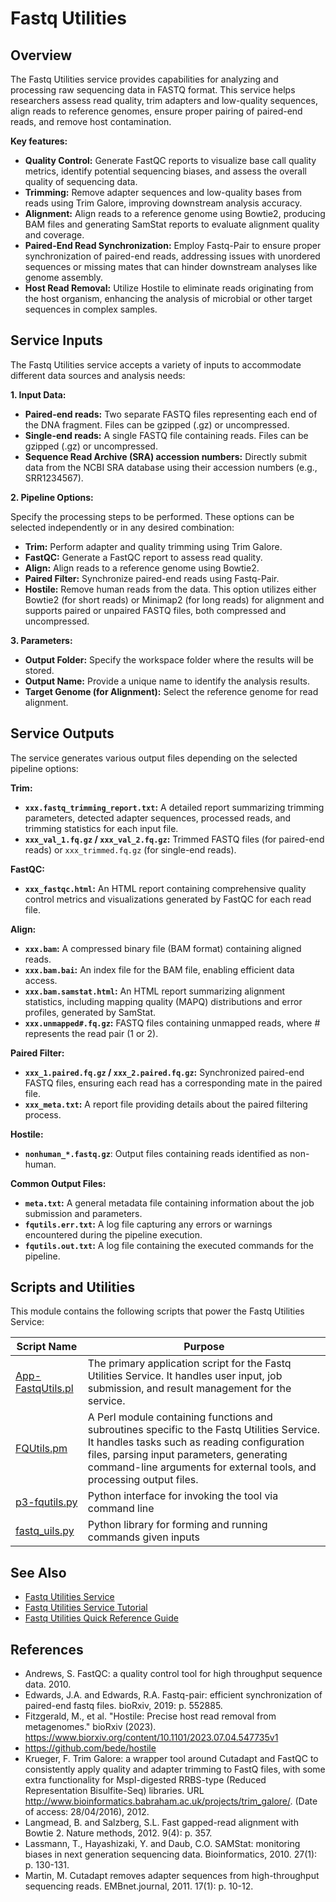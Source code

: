 # Fastq Utilities

## Overview

The Fastq Utilities service provides capabilities for analyzing and processing raw sequencing data in FASTQ format. 
This service helps researchers assess read quality, trim adapters and low-quality sequences, align reads to reference genomes, ensure proper pairing of paired-end reads, and remove host contamination.

**Key features:**

*   **Quality Control:** Generate FastQC reports to visualize base call quality metrics, identify potential sequencing biases, and assess the overall quality of sequencing data.
*   **Trimming:** Remove adapter sequences and low-quality bases from reads using Trim Galore, improving downstream analysis accuracy.
*   **Alignment:** Align reads to a reference genome using Bowtie2, producing BAM files and generating SamStat reports to evaluate alignment quality and coverage.
*   **Paired-End Read Synchronization:** Employ Fastq-Pair to ensure proper synchronization of paired-end reads, addressing issues with unordered sequences or missing mates that can hinder downstream analyses like genome assembly.
*   **Host Read Removal:** Utilize Hostile to eliminate reads originating from the host organism, enhancing the analysis of microbial or other target sequences in complex samples.

## Service Inputs 

The Fastq Utilities service accepts a variety of inputs to accommodate different data sources and analysis needs:

**1. Input Data:**

*   **Paired-end reads:** Two separate FASTQ files representing each end of the DNA fragment. Files can be gzipped (.gz) or uncompressed.
*   **Single-end reads:** A single FASTQ file containing reads. Files can be gzipped (.gz) or uncompressed.
*   **Sequence Read Archive (SRA) accession numbers:** Directly submit data from the NCBI SRA database using their accession numbers (e.g., SRR1234567).

**2. Pipeline Options:** 

Specify the processing steps to be performed. These options can be selected independently or in any desired combination:

*   **Trim:**  Perform adapter and quality trimming using Trim Galore.
*   **FastQC:** Generate a FastQC report to assess read quality.
*   **Align:** Align reads to a reference genome using Bowtie2.
*   **Paired Filter:**  Synchronize paired-end reads using Fastq-Pair.
*   **Hostile:** Remove human reads from the data. This option utilizes either Bowtie2 (for short reads) or Minimap2 (for long reads) for alignment and supports paired or unpaired FASTQ files, both compressed and uncompressed.

**3. Parameters:**

*   **Output Folder:** Specify the workspace folder where the results will be stored.
*   **Output Name:** Provide a unique name to identify the analysis results.
*   **Target Genome (for Alignment):**  Select the reference genome for read alignment.

## Service Outputs

The service generates various output files depending on the selected pipeline options:

**Trim:**

*   **`xxx.fastq_trimming_report.txt`:** A detailed report summarizing trimming parameters, detected adapter sequences, processed reads, and trimming statistics for each input file.
*   **`xxx_val_1.fq.gz` / `xxx_val_2.fq.gz`:**  Trimmed FASTQ files (for paired-end reads) or `xxx_trimmed.fq.gz` (for single-end reads). 

**FastQC:**

*   **`xxx_fastqc.html`:** An HTML report containing comprehensive quality control metrics and visualizations generated by FastQC for each read file. 

**Align:**

*   **`xxx.bam`:** A compressed binary file (BAM format) containing aligned reads.
*   **`xxx.bam.bai`:** An index file for the BAM file, enabling efficient data access.
*   **`xxx.bam.samstat.html`:** An HTML report summarizing alignment statistics, including mapping quality (MAPQ) distributions and error profiles, generated by SamStat.
*   **`xxx.unmapped#.fq.gz`:** FASTQ files containing unmapped reads, where # represents the read pair (1 or 2).

**Paired Filter:**

*   **`xxx_1.paired.fq.gz` / `xxx_2.paired.fq.gz`:** Synchronized paired-end FASTQ files, ensuring each read has a corresponding mate in the paired file.
*   **`xxx_meta.txt`:**  A report file providing details about the paired filtering process.

**Hostile:**

*   **`nonhuman_*.fastq.gz`**: Output files containing reads identified as non-human.

**Common Output Files:**

*   **`meta.txt`:** A general metadata file containing information about the job submission and parameters.
*   **`fqutils.err.txt`:** A log file capturing any errors or warnings encountered during the pipeline execution.
*   **`fqutils.out.txt`:** A log file containing the executed commands for the pipeline.

## Scripts and Utilities 

This module contains the following scripts that power the Fastq Utilities Service:

| Script Name                                             | Purpose                                                                                                                                                                                                                                                                       |
| ------------------------------------------------------- | ------------------------------------------------------------------------------------------------------------------------------------------------------------------------------------------------------------------------------------------------------------------------------ |
| [App-FastqUtils.pl](service-scripts/App-FastqUtils.pl) | The primary application script for the Fastq Utilities Service. It handles user input, job submission, and result management for the service.                                                                                                                                                    |
| [FQUtils.pm](lib/BV/BRC/Service/FQUtils.pm)          | A Perl module containing functions and subroutines specific to the Fastq Utilities Service. It handles tasks such as reading configuration files, parsing input parameters, generating command-line arguments for external tools, and processing output files.  |
| [p3-fqutils.py](scripts/p3-fqutils.py)          | Python interface for invoking the tool via command line  |
| [fastq_uils.py](lib/fastq_utils.py)          | Python library for forming and running commands given inputs |

## See Also

*   [Fastq Utilities Service](https://bv-brc.org/app/FastqUtils)
*   [Fastq Utilities Service Tutorial](https://www.bv-brc.org/docs/tutorial/fastq_utilities/fastq_utilities.html)
*   [Fastq Utilities Quick Reference Guide](https://www.bv-brc.org/docs/quick_references/services/fastq_utilities_service.html)

## References

*   Andrews, S. FastQC: a quality control tool for high throughput sequence data. 2010.
*   Edwards, J.A. and Edwards, R.A. Fastq-pair: efficient synchronization of paired-end fastq files. bioRxiv, 2019: p. 552885.
*   Fitzgerald, M., et al. "Hostile: Precise host read removal from metagenomes." bioRxiv (2023). https://www.biorxiv.org/content/10.1101/2023.07.04.547735v1
*   https://github.com/bede/hostile
*   Krueger, F. Trim Galore: a wrapper tool around Cutadapt and FastQC to consistently apply quality and adapter trimming to FastQ files, with some extra functionality for MspI-digested RRBS-type (Reduced Representation Bisulfite-Seq) libraries. URL http://www.bioinformatics.babraham.ac.uk/projects/trim_galore/. (Date of access: 28/04/2016), 2012.
*   Langmead, B. and Salzberg, S.L. Fast gapped-read alignment with Bowtie 2. Nature methods, 2012. 9(4): p. 357.
*   Lassmann, T., Hayashizaki, Y. and Daub, C.O. SAMStat: monitoring biases in next generation sequencing data. Bioinformatics, 2010. 27(1): p. 130-131.
*   Martin, M. Cutadapt removes adapter sequences from high-throughput sequencing reads. EMBnet.journal, 2011. 17(1): p. 10-12.
